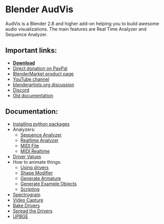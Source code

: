 # Blender AudVis

AudVis is a Blender 2.8 and higher add-on helping you to build awesome audio visualizations. The main features are Real
Time Analyzer and Sequence Analyzer.

## Important links:

- **[Download](https://github.com/example-sk/audvis/releases)**
- [Direct donation on PayPal](https://www.paypal.com/donate/?business=A8HN8ADXCKJ8Y&no_recurring=0&item_name=Do+you+love+Blender+AudVis?&currency_code=EUR)
- [BlenderMarket product page](https://www.blendermarket.com/products/audvis)
- [YouTube channel](https://www.youtube.com/channel/UCiJzmdCGdjLc_fpQgZ2fEhQ)
- [blenderartists.org discussion](https://blenderartists.org/t/audvis-audio-visualization-add-on/1183964)
- [Discord](https://discord.gg/bFzVmBGg)
- [Old documentation](https://www.blendermarket.com/products/audvis/docs)

## Documentation:

* [Installing python packages](doc/packages-install.md)
* Analyzers:
    - [Sequence Analyzer](doc/sequence.md)
    - [Realtime Analyzer](doc/realtime.md)
    - [MIDI File](doc/midi-file.md)
    - [MIDI Realtime](doc/midi-realtime.md)
* [Driver Values](doc/driver-values.md)
* How to animate things:
    - [Using drivers](doc/drivers.md)
    - [Shape Modifier](doc/shape-modifier.md)
    - [Generate Armature](doc/armature.md)
    - [Generate Example Objects](doc/example-objects.md)
    - [Scripting](doc/scripting.md)
* [Spectrogram](doc/spectrogram.md)
* [Video Capture](doc/video-capture.md)
* [Bake Drivers](doc/bake-drivers.md)
* [Spread the Drivers](doc/spread-the-drivers.md)
* [UPBGE](doc/upbge.md)
